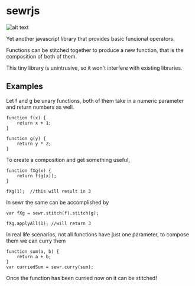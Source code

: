 # sewrjs

![alt text](https://github.com/asjuan/sewrjs/src/images/sewr.png "Logo")

Yet another javascript library that provides basic funcional operators.

Functions can be stitched together to produce a new function, that is the composition of both of them. 

This tiny library is unintrusive, so it won't interfere with existing libraries.

## Examples

Let f and g be unary functions, both of them take in a numeric parameter and return numbers as well. 
```
function f(x) {
    return x + 1;
}

function g(y) {
    return y * 2;
}
```
To create a composition and get something useful,
```
function fXg(x) {
    return f(g(x));
}

fXg(1);  //this will result in 3
```
In sewr the same can be accomplished by
```
var fXg = sewr.stitch(f).stitch(g);

fXg.applyAll(1); //will return 3
```
In real life scenarios, not all functions have just one parameter, to compose them we can curry them
```
function sum(a, b) {
    return a + b;
}
var curriedSum = sewr.curry(sum);
```

Once the function has been curried now on it can be stitched!
